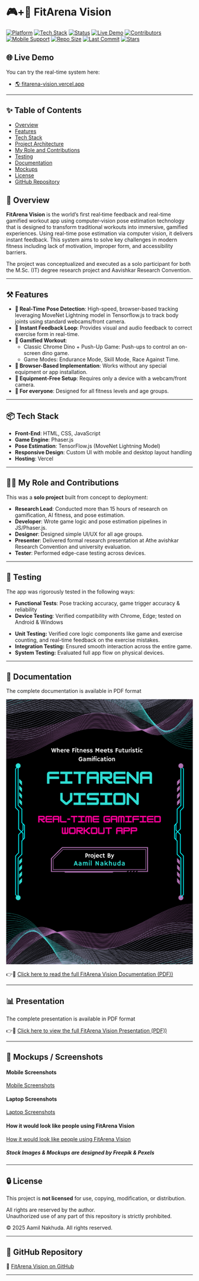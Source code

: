 # 🎮+💪 FitArena Vision

[![Platform](https://img.shields.io/badge/Platform-Web--based-blue)](#)
[![Tech Stack](https://img.shields.io/badge/Tech%20Stack-JavaScript%2C%20Phaser.js%2C%20TensorFlow.js-orange)](#)
[![Status](https://img.shields.io/badge/Status-Completed-brightgreen)](#)
[![Live Demo](https://img.shields.io/badge/Live%20Demo-Click%20Here-green)](https://fitarena-vision.vercel.app/)
[![Contributors](https://img.shields.io/badge/Maintained%20By-Solo%20Developer-informational)](#)
[![Mobile Support](https://img.shields.io/badge/Mobile%20Support-Yes-blueviolet)](#)
[![Repo Size](https://img.shields.io/github/repo-size/aamil-nakhuda/fitarena-vision)](#)
[![Last Commit](https://img.shields.io/github/last-commit/aamil-nakhuda/fitarena-vision)](#)
[![Stars](https://img.shields.io/github/stars/aamil-nakhuda/fitarena-vision?style=social)](#)


## 🌐 Live Demo

You can try the real-time system here:

* [🌎 fitarena-vision.vercel.app](https://fitarena-vision.vercel.app)

---

## ✨ Table of Contents
- [Overview](#-overview)
- [Features](#-features)
- [Tech Stack](#-tech-stack)
- [Project Architecture](#-project-architecture)
- [My Role and Contributions](#-my-role-and-contributions)
- [Testing](#-testing)
- [Documentation](#-documentation)
- [Mockups](#-mockups)
- [License](#-license)
- [GitHub Repository](#-github-repository)
## 🚀 Overview

**FitArena Vision** is the world’s first real‑time feedback and real-time gamified workout app using computer‑vision pose estimation technology that is designed to transform traditional workouts into immersive, gamified experiences. Using real-time pose estimation via computer vision, it delivers instant feedback. This system aims to solve key challenges in modern fitness including lack of motivation, improper form, and accessibility barriers.

The project was conceptualized and executed as a solo participant for both the M.Sc. (IT) degree research project and Aavishkar Research Convention.

---

## ⚒️ Features

- **💪 Real-Time Pose Detection**: High-speed, browser-based tracking leveraging MoveNet Lightning model in Tensorflow.js to track body joints using standard webcams/front camera.
- **📢 Instant Feedback Loop**: Provides visual and audio feedback to correct exercise form in real-time.
- **🌟 Gamified Workout**:
    - Classic Chrome Dino + Push-Up Game: Push-ups to control an on-screen dino game.
    - Game Modes: Endurance Mode, Skill Mode, Race Against Time.
- **🚀 Browser-Based Implementation**: Works without any special equipment or app installation.
- **🚫 Equipment-Free Setup**: Requires only a device with a webcam/front camera.
- **🔁 For everyone**: Designed for all fitness levels and age groups.

---

## 📦 Tech Stack

- **Front-End**: HTML, CSS, JavaScript
- **Game Engine**: Phaser.js
- **Pose Estimation**: TensorFlow.js (MoveNet Lightning Model)
- **Responsive Design**: Custom UI with mobile and desktop layout handling
- **Hosting**: Vercel

---

## 🧑‍💻 My Role and Contributions

This was a **solo project** built from concept to deployment:

- **Research Lead**: Conducted more than 15 hours of research on gamification, AI fitness, and pose estimation.
- **Developer**: Wrote game logic and pose estimation pipelines in JS/Phaser.js.
- **Designer**: Designed simple UI/UX for all age groups.
- **Presenter**: Delivered formal research presentation at Athe avishkar Research Convention and university evaluation.
- **Tester**: Performed edge-case testing across devices.

---

## 🧪 Testing
The app was rigorously tested in the following ways:

- **Functional Tests**: Pose tracking accuracy, game trigger accuracy & reliability
- **Device Testing**: Verified compatibility with Chrome, Edge; tested on Android & Windows
* **Unit Testing:** Verified core logic components like game and exercise counting, and real-time feedback on the exercise mistakes.
* **Integration Testing:** Ensured smooth interaction across the entire game.
* **System Testing:** Evaluated full app flow on physical devices.
---

## 📄 Documentation

The complete documentation is available in PDF format

![Preview](docs/cover_page.png)  

👉🔗 [Click here to read the full FitArena Vision Documentation (PDF))](docs/FitArena-Vision-Documentation.pdf)

---

## 📊 Presentation

The complete presentation is available in PDF format 

👉🔗 [Click here to view the full FitArena Vision Presentation (PDF))](docs/FitArenaVision-Presentation.pdf)

---

## 📸 Mockups / Screenshots
#### Mobile Screenshots
[Mobile Screenshots](images/FitArena-Vision-MobileScreenshots.pdf)
#### Laptop Screenshots
[Laptop Screenshots](images/FitArena-Vision-LaptopScreenshots.pdf)
#### How it would look like people using FitArena Vision
[How it would look like people using FitArena Vision](images/PeopleUsing_FitArenaVision.pdf)

##### Stock Images & Mockups are designed by Freepik & Pexels

---

## 🔒 License

This project is **not licensed** for use, copying, modification, or distribution.

All rights are reserved by the author.  
Unauthorized use of any part of this repository is strictly prohibited.

© 2025 Aamil Nakhuda. All rights reserved.

---

## 🔗 GitHub Repository

🔗 [FitArena Vision on GitHub](github.com/aamil-nakhuda/fitarena-vision)


---
